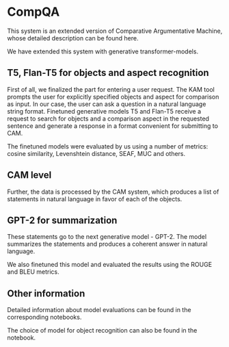 # CompQA

This system is an extended version of Comparative Argumentative Machine, whose detailed description can be found here.

We have extended this system with generative transformer-models.

## T5, Flan-T5 for objects and aspect recognition
First of all, we finalized the part for entering a user request. The KAM tool prompts the user for explicitly specified objects and aspect for comparison as input. In our case, the user can ask a question in a natural language string format. Finetuned generative models T5 and Flan-T5 receive a request to search for objects and a comparison aspect in the requested sentence and generate a response in a format convenient for submitting to CAM.

The finetuned models were evaluated by us using a number of metrics: cosine similarity, Levenshtein distance, SEAF, MUC and others.

## CAM level
Further, the data is processed by the CAM system, which produces a list of statements in natural language in favor of each of the objects.

## GPT-2 for summarization
These statements go to the next generative model - GPT-2. The model summarizes the statements and produces a coherent answer in natural language.

We also finetuned this model and evaluated the results using the ROUGE and BLEU metrics.

## Other information
Detailed information about model evaluations can be found in the corresponding notebooks.

The choice of model for object recognition can also be found in the notebook.
